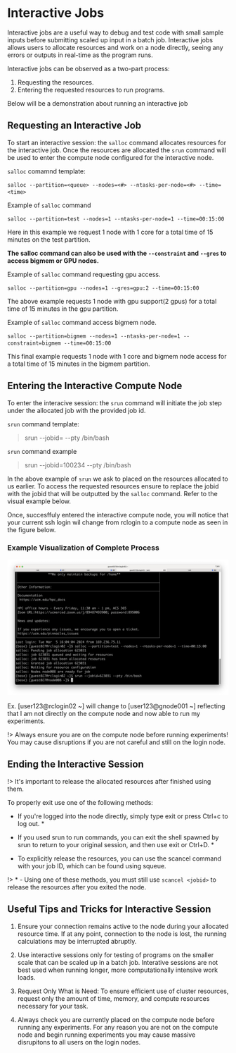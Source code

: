 # Interactive Jobs 

Interactive jobs are a useful way to debug and test code with small sample inputs before submitting scaled up input in a batch job. Interactive jobs allows users to allocate resources and work on a node directly, seeing any errors or outputs in real-time as the program runs. 

Interactive jobs can be observed as a two-part process:
1. Requesting the resources. 
2. Entering the requested resources to run programs.

Below will be a demonstration about running an interactive job

## Requesting an Interactive Job <!-- {docsify-ignore} -->

To start an interactive session: the `salloc` command allocates resources for the interactive job. Once the resources are allocated the `srun` command will be used to enter the compute node configured for the interactive node.

`salloc` comamnd template: 

    salloc --partition=<queue> --nodes=<#> --ntasks-per-node=<#> --time=<time>

Example of `salloc` command 

    salloc --partition=test --nodes=1 --ntasks-per-node=1 --time=00:15:00

Here in this example we request 1 node with 1 core for a total time of 15 minutes on the test partition. 

**The salloc command can also be used with the `--constraint` and `--gres` to access bigmem or GPU nodes.**

Example of `salloc` command requesting gpu access. 

    salloc --partition=gpu --nodes=1 --gres=gpu:2 --time=00:15:00

The above example requests 1 node with gpu support(2 gpus) for a total time of 15 minutes in the gpu partition. 

Example of `salloc` command access bigmem node. 

    salloc --partition=bigmem --nodes=1 --ntasks-per-node=1 --constraint=bigmem --time=00:15:00

This final  example requests 1 node with 1 core and bigmem node access for a total time of 15 minutes in the bigmem partition.     


## Entering the Interactive Compute Node <!-- {docsify-ignore} -->

To enter the interacive session: the `srun` command will initiate the job step under the allocated job with the provided job id.

`srun` command template: 
> srun --jobid=<jobid> --pty /bin/bash

`srun` command example 
> srun --jobid=100234 --pty /bin/bash

In the above example of `srun` we ask to placed on the resources allocated to us earlier. To access the requested resources ensure to replace the jobid with the jobid that will be outputted by the `salloc` command. Refer to the visual example below. 

Once, succesffuly entered the interactive compute node, you will notice that your current ssh login wil change from rclogin to a compute node as seen in the figure below. 

### Example Visualization of Complete Process <!-- {docsify-ignore} -->

![Interactive job Walkthrough](imgs/interactjob.png "Interactive Job Demonstration")


Ex. 
    [user123@rclogin02 ~] will change to [user123@gnode001 ~] reflecting that I am not directly on the compute node and now able to run my experiments. 


!> Always ensure you are on the compute node before running experiments! You may cause disruptions if you are not careful and still on the login node. 


## Ending the Interactive Session <!-- {docsify-ignore} -->

!> It's important to release the allocated resources after finished using them. 

To properly exit use one of the following methods: 

- If you're logged into the node directly, simply type exit or press Ctrl+c to log out. *

- If you used srun to run commands, you can exit the shell spawned by srun to return to your original session, and then use exit or Ctrl+D. *

- To explicitly release the resources, you can use the scancel command with your job ID, which can be found using squeue.

!> * - Using one of these methods, you must still use `scancel <jobid>` to release the resources after you exited the node. 

## Useful Tips and Tricks for Interactive Session <!-- {docsify-ignore} -->

1. Ensure your connection remains active to the node during your allocated resource time. If at any point, connection to the node is lost, the running calculations may be interrupted abruptly. 

2. Use interactive sessions only for testing of programs on the smaller scale that can be scaled up in a batch job. Interative sessions are not best used when running longer, more computationally intensive work loads. 
3. Request Only What is Need: To ensure efficient use of cluster resources, request only the amount of time, memory, and compute resources necessary for your task.
4. Always check you are currently placed on the compute node before running any experiments. For any reason you are not on the compute node and begin running experiments you may cause massive disrupitons to all users on the login nodes. 
